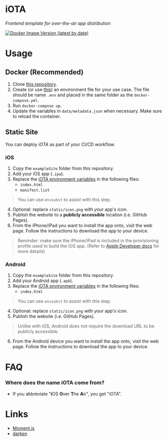 # iOTA
*Frontend template for over-the-air app distribution*

[![Docker Image Version (latest by date)](https://img.shields.io/docker/v/andtechstudios/iota?logo=docker)](https://hub.docker.com/r/andtechstudios/iota)

# Usage
## Docker (Recommended)
1. Clone [this repository](https://github.com/andtechstudios/iota).
2. Create (or use [this](https://github.com/andtechstudios/iota/blob/master/.env.sample)) an environment file for your use case. The file should be name `.env` and placed in the same folder as the `docker-compose.yml`.
3. Run `docker-compose up`.
4. Update the variables in `data/metadata.json` when necessary. Make sure to reload the container.

## Static Site
You can deploy *iOTA* as part of your CI/CD workflow.

### iOS
1. Copy the `exampleSite` folder from this repository.
2. Add your iOS app (`.ipa`).
3. Replace the [iOTA environment variables](https://github.com/andtechstudios/iota/wiki/Environment-Variable-Reference) in the following files:
    * `index.html`
    * `manifest.list`

> You can use `envsubst` to assist with this step.

4. Optional: replace `static/icon.png` with *your* app's icon.
5. Publish the website to a **publicly accessible** location (i.e. GitHub Pages).
6. From the iPhone/iPad you want to install the app onto, visit the web page. Follow the instructions to download the app to your device.

> Reminder: make sure the iPhone/iPad is included in the provisioning profile used to build the iOS app. (Refer to [Apple Developer docs](https://developer.apple.com/library/archive/documentation/ToolsLanguages/Conceptual/DevPortalGuide/DistributinganApp/DistributinganApp.html) for more details)

### Android
1. Copy the `exampleSite` folder from this repository.
2. Add your Android app (`.apk`).
3. Replace the [iOTA environment variables](https://github.com/andtechstudios/iota/wiki/Environment-Variable-Reference) in the following files:
    * `index.html`

> You can use `envsubst` to assist with this step.

4. Optional: replace `static/icon.png` with *your* app's icon.
5. Publish the website (i.e. GitHub Pages).

> Unlike with iOS, Android does not require the download URL to be publicly accessible.

6. From the Android device you want to install the app onto, visit the web page. Follow the instructions to download the app to your device.

# FAQ
### Where does the name iOTA come from?
* If you abbreviate "**i**OS **O**ver **T**he **A**ir", you get "iOTA".

# Links
* [Moment.js](https://momentjs.com/)
* [darken](https://github.com/ColinEspinas/darken)
